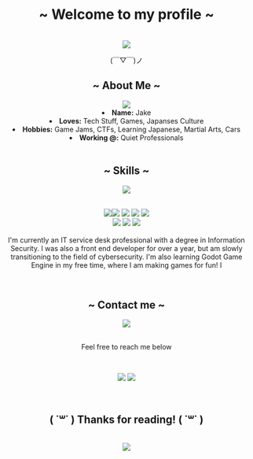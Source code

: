 <body>
<center>
    <div>
        <h1>~ Welcome to my profile ~</h1>
        <br>
            <div align="center">
                <img src="https://static.wikia.nocookie.net/va11halla/images/9/91/RadShibaSprite.png/revision/latest?cb=20170603230004"  />
                    <br>
                    <p>	(￣▽￣)ノ</p>
            </div>
    </div>
    <div>
        <h2 align="center">  ~ About Me ~  </h2>
        <div align="center">
            <img src="https://c.tenor.com/MkCnd9REJe0AAAAM/hajime-ippo.gif">
            <li>
            <b>Name:</b> Jake
            </li>
            <li>
            <b>Loves:</b> Tech Stuff, Games, Japanses Culture 
            </li>
            <li>
            <b>Hobbies:</b> Game Jams, CTFs, Learning Japanese, Martial Arts, Cars
            </li>
            <li>
            <b>Working @:</b> Quiet Professionals
            </li>
        </div>
    </div>
    <br>
    <div>
        <h2 align="center"> ~ Skills ~</h2>
        <p>
        <div align="center">
        <img src="https://data.whicdn.com/images/327824179/original.gif">
        </div>
    </div>
    <div>
        <br>
        <p align="center"><img src="https://img.shields.io/static/v1?message=<CompTIA Security +>&color=<BLUE>"/><img src="https://img.shields.io/badge/html5%20-%23E34F26.svg?&style=for-the-badge&logo=html5&logoColor=white"/> <img src="https://img.shields.io/badge/css3%20-%231572B6.svg?&style=for-the-badge&logo=css3&logoColor=white"/> <img src="https://img.shields.io/badge/javascript%20-%23323330.svg?&style=for-the-badge&logo=javascript&logoColor=%23F7DF1E"/> <img src="https://img.shields.io/badge/MySQL-00000F?style=for-the-badge&logo=mysql&logoColor=white"> <br>
        <img src="https://img.shields.io/badge/node.js%20-%2343853D.svg?&style=for-the-badge&logo=node.js&logoColor=white"/>  <img src="https://img.shields.io/badge/git%20-%23F05033.svg?&style=for-the-badge&logo=git&logoColor=white"/>  <img src="https://img.shields.io/badge/Itch.io-FA5C5C?style=for-the-badge&logo=itchdotio&logoColor=white"><br><br>
        I'm currently an IT service desk professional with a degree in Information Security. I was also a front end developer for over a year, but am slowly transitioning to the field of cybersecurity. I'm also learning Godot Game Engine in my free time, where I am making games for fun! I 
        </p>
    </div>
    <br>
    <div>
        <h2 align="center"> ~ Contact me ~</h2>
        <div align="center">
            <img src="https://i.pinimg.com/originals/e1/85/18/e18518c6d24257c6fb02e3c95a862d85.gif"">
        </div>
    </div>
    <br>
    <div>
        <p align="center">Feel free to reach me below</p>
        <br>
        <p align="center"><img src="https://img.shields.io/badge/jakegomez814@gmail.com-D14836?style=for-the-badge&logo=gmail&logoColor=white"/></a> <a href="https://discordapp.com/users/336964988243542018" target="_blank"><img src="https://img.shields.io/badge/Flex%20-%237289DA.svg?&style=for-the-badge&logo=discord&logoColor=white"/></a></p>
    </div>
    <br>
    <div>
        <h2 align="center">( ˙꒳​˙ ) Thanks for reading! ( ˙꒳​˙ ) </h2>
        <br />
        <div align="center">
        <img src="https://i.imgur.com/PJW9cxS.gif">
    </div>
        
</center>
</body>
